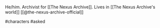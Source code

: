 He/him. Archivist for [[The Nexus Archive]]. Lives in [[The Nexus Archive's world]] [[@the-nexus-archive-official]]

#characters #asked 